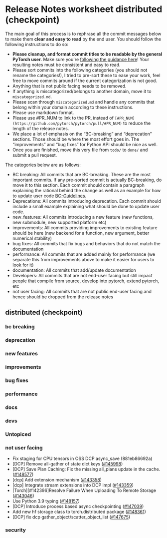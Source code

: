 
# Release Notes worksheet distributed (checkpoint)

The main goal of this process is to rephrase all the commit messages below to make them **clear and easy to read** by the end user. You should follow the following instructions to do so:

* **Please cleanup, and format commit titles to be readable by the general PyTorch user.** Make sure you're [following the guidance here](https://docs.google.com/document/d/14OmgGBr1w6gl1VO47GGGdwrIaUNr92DFhQbY_NEk8mQ/edit)! Your resulting notes must be consistent and easy to read.
* Please sort commits into the following categories (you should not rename the categories!), I tried to pre-sort these to ease your work, feel free to move commits around if the current categorization is not good.
* Anything that is not public facing needs to be removed.
* If anything is miscategorized/belongs to another domain, move it to `miscategorized.md`.
* Please scan through `miscategorized.md` and handle any commits that belong within your domain according to these instructions.
* Please use markdown format.
* Please use #PR_NUM to link to the PR, instead of `[#PR_NUM](https://github.com/pytorch/pytorch/pull/#PR_NUM)` to reduce the length of the release notes.
* We place a lot of emphasis on the “BC-breaking” and “deprecation” sections. Those should be where the most effort goes in. The “improvements” and “bug fixes” for Python API should be nice as well.
* Once you are finished, move this very file from `todo/` to `done/` and submit a pull request.

The categories below are as follows:

* BC breaking: All commits that are BC-breaking. These are the most important commits. If any pre-sorted commit is actually BC-breaking, do move it to this section. Each commit should contain a paragraph explaining the rational behind the change as well as an example for how to update user code [BC-Guidelines](https://docs.google.com/document/d/14OmgGBr1w6gl1VO47GGGdwrIaUNr92DFhQbY_NEk8mQ/edit#heading=h.a9htwgvvec1m).
* Deprecations: All commits introducing deprecation. Each commit should include a small example explaining what should be done to update user code.
* new_features: All commits introducing a new feature (new functions, new submodule, new supported platform etc)
* improvements: All commits providing improvements to existing feature should be here (new backend for a function, new argument, better numerical stability)
* bug fixes: All commits that fix bugs and behaviors that do not match the documentation
* performance: All commits that are added mainly for performance (we separate this from improvements above to make it easier for users to look for it)
* documentation: All commits that add/update documentation
* Developers: All commits that are not end-user facing but still impact people that compile from source, develop into pytorch, extend pytorch, etc
* not user facing: All commits that are not public end-user facing and hence should be dropped from the release notes

## distributed (checkpoint)
### bc breaking
### deprecation
### new features
### improvements
### bug fixes
### performance
### docs
### devs
### Untopiced
### not user facing
- Fix staging for CPU tensors in OSS DCP async_save (881eb86692a)
- [DCP] Remove all-gather of state dict keys ([#145998](https://github.com/pytorch/pytorch/pull/145998))
- [DCP] Save Plan Caching: Fix the missing all_plans update in the cache. ([#148577](https://github.com/pytorch/pytorch/pull/148577))
- [dcp] Add extension mechanism ([#143358](https://github.com/pytorch/pytorch/pull/143358))
- [dcp] Integrate stream extensions into DCP impl ([#143359](https://github.com/pytorch/pytorch/pull/143359))
- [Torch][#142396]Resolve Failure When Uploading To Remote Storage ([#143046](https://github.com/pytorch/pytorch/pull/143046))
- Use Python 3.9 typing ([#148157](https://github.com/pytorch/pytorch/pull/148157))
- [DCP] Introduce process based async checkpointing ([#147039](https://github.com/pytorch/pytorch/pull/147039))
- Add new hf storage class  to torch.distributed package ([#148361](https://github.com/pytorch/pytorch/pull/148361))
- [DCP] fix dcp gather_object/scatter_object_list ([#147675](https://github.com/pytorch/pytorch/pull/147675))
### security
